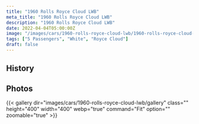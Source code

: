 ```yaml
---
title: "1960 Rolls Royce Cloud LWB"
meta_title: "1960 Rolls Royce Cloud LWB"
description: "1960 Rolls Royce Cloud LWB"
date: 2022-04-04T05:00:00Z
image: "/images/cars/1960-rolls-royce-cloud-lwb/1960-rolls-royce-cloud-lwb.jpg"
tags: ["5 Passengers", "White", "Royce Cloud"]
draft: false
---
```

## History

## Photos
{{< gallery dir="images/cars/1960-rolls-royce-cloud-lwb/gallery" class="" height="400" width="400" webp="true" command="Fit" option="" zoomable="true" >}}
